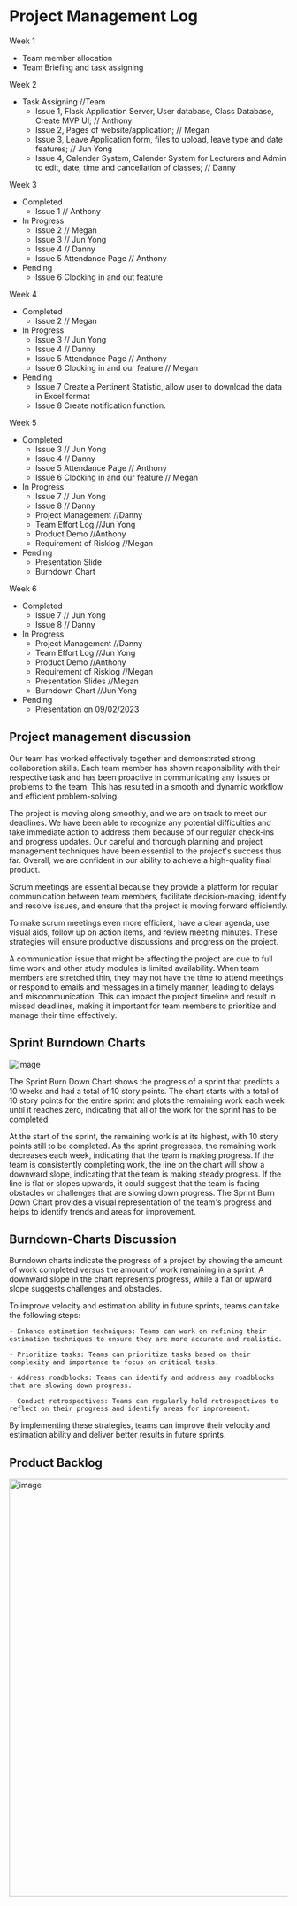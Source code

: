 # Project Management Log

Week 1 
  - Team member allocation
  - Team Briefing and task assigning

Week 2
  - Task Assigning //Team
    - Issue 1, Flask Application Server, User database, Class Database, Create MVP UI; // Anthony
    - Issue 2, Pages of website/application; // Megan
    - Issue 3, Leave Application form, files to upload, leave type and date features; // Jun Yong
    - Issue 4, Calender System, Calender System for Lecturers and Admin to edit, date, time and cancellation of classes; // Danny

Week 3
  - Completed
      - Issue 1 // Anthony
  - In Progress
      - Issue 2 // Megan 
      - Issue 3 // Jun Yong
      - Issue 4 // Danny
      - Issue 5 Attendance Page // Anthony
  - Pending
      - Issue 6 Clocking in and out feature

Week 4 
  - Completed
      - Issue 2 // Megan 
  - In Progress
      - Issue 3 // Jun Yong
      - Issue 4 // Danny
      - Issue 5 Attendance Page // Anthony
      - Issue 6 Clocking in and our feature // Megan
  - Pending
      - Issue 7 Create a Pertinent Statistic, allow user to download the data in Excel format
      - Issue 8 Create notification function.

Week 5
  - Completed
      - Issue 3 // Jun Yong
      - Issue 4 // Danny
      - Issue 5 Attendance Page // Anthony
      - Issue 6 Clocking in and our feature // Megan
  - In Progress
      - Issue 7 // Jun Yong
      - Issue 8 // Danny 
      - Project Management  //Danny
      - Team Effort Log //Jun Yong
      - Product Demo //Anthony
      - Requirement of Risklog //Megan
  - Pending
      - Presentation Slide
      - Burndown Chart

Week 6
  - Completed
      - Issue 7 // Jun Yong
      - Issue 8 // Danny 
  - In Progress
      - Project Management  //Danny
      - Team Effort Log //Jun Yong
      - Product Demo //Anthony
      - Requirement of Risklog //Megan
      - Presentation Slides //Megan
      - Burndown Chart //Jun Yong
  - Pending
      - Presentation on 09/02/2023


## Project management discussion

Our team has worked effectively together and demonstrated strong collaboration skills. Each team member has shown responsibility with their respective task and has been proactive in communicating any issues or problems to the team. This has resulted in a smooth and dynamic workflow and efficient problem-solving.

The project is moving along smoothly, and we are on track to meet our deadlines. We have been able to recognize any potential difficulties and take immediate action to address them because of our regular check-ins and progress updates. Our careful and thorough planning and project management techniques have been essential to the project's success thus far. Overall, we are confident in our ability to achieve a high-quality final product. 

Scrum meetings are essential because they provide a platform for regular communication between team members, facilitate decision-making, identify and resolve issues, and ensure that the project is moving forward efficiently.

To make scrum meetings even more efficient, have a clear agenda, use visual aids, follow up on action items, and review meeting minutes. These strategies will ensure productive discussions and progress on the project.

A communication issue that might be affecting the project are due to full time work and other study modules is limited availability. When team members are stretched thin, they may not have the time to attend meetings or respond to emails and messages in a timely manner, leading to delays and miscommunication. This can impact the project timeline and result in missed deadlines, making it important for team members to prioritize and manage their time effectively.


## Sprint Burndown Charts
![image](https://user-images.githubusercontent.com/122019386/217585971-decafc28-3ffc-45b8-8385-442dfa93e51a.png)

The Sprint Burn Down Chart shows the progress of a sprint that predicts a 10 weeks and had a total of 10 story points. The chart starts with a total of 10 story points for the entire sprint and plots the remaining work each week until it reaches zero, indicating that all of the work for the sprint has to be completed.

At the start of the sprint, the remaining work is at its highest, with 10 story points still to be completed. As the sprint progresses, the remaining work decreases each week, indicating that the team is making progress. If the team is consistently completing work, the line on the chart will show a downward slope, indicating that the team is making steady progress. If the line is flat or slopes upwards, it could suggest that the team is facing obstacles or challenges that are slowing down progress. The Sprint Burn Down Chart provides a visual representation of the team's progress and helps to identify trends and areas for improvement.

## Burndown-Charts Discussion

Burndown charts indicate the progress of a project by showing the amount of work completed versus the amount of work remaining in a sprint. A downward slope in the chart represents progress, while a flat or upward slope suggests challenges and obstacles.

To improve velocity and estimation ability in future sprints, teams can take the following steps:

    - Enhance estimation techniques: Teams can work on refining their estimation techniques to ensure they are more accurate and realistic.

    - Prioritize tasks: Teams can prioritize tasks based on their complexity and importance to focus on critical tasks.

    - Address roadblocks: Teams can identify and address any roadblocks that are slowing down progress.

    - Conduct retrospectives: Teams can regularly hold retrospectives to reflect on their progress and identify areas for improvement.

By implementing these strategies, teams can improve their velocity and estimation ability and deliver better results in future sprints.

## Product Backlog
<img width="755" alt="image" src="https://user-images.githubusercontent.com/122019386/217701660-80f18398-c893-40d0-a618-adf05081f745.png">
